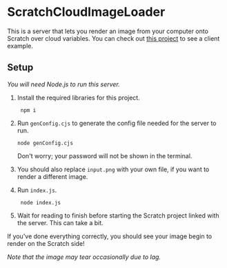 # ScratchCloudImageLoader

 This is a server that lets you render an image from your computer onto Scratch over cloud variables. You can check out [this project](https://scratch.mit.edu/projects/873231212) to see a client example.

## Setup

*You will need Node.js to run this server.*

1. Install the required libraries for this project.

   ```terminal
    npm i
    ```

2. Run `genConfig.cjs` to generate the config file needed for the server to run.

    ```terminal
    node genConfig.cjs
    ```

    Don't worry; your password will not be shown in the terminal.

3. You should also replace `input.png` with your own file, if you want to render a different image.
4. Run `index.js`.

   ```terminal
    node index.js
    ```

5. Wait for reading to finish before starting the Scratch project linked with the server. This can take a bit.

If you've done everything correctly, you should see your image begin to render on the Scratch side!

*Note that the image may tear occasionally due to lag.*